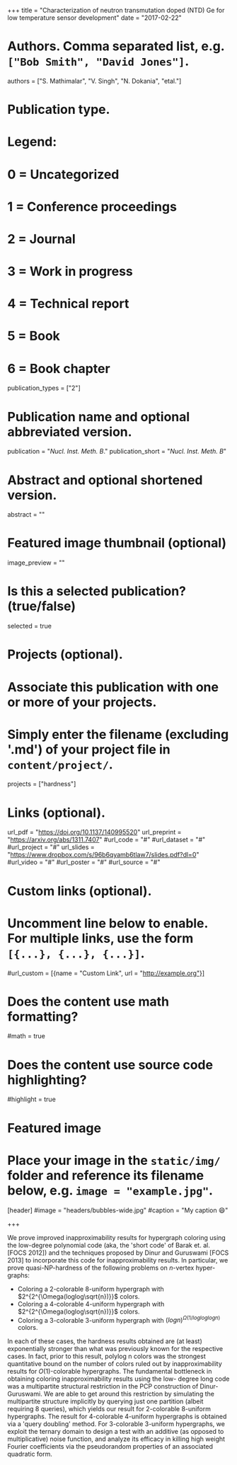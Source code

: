 +++
title = "Characterization of neutron transmutation doped (NTD) Ge for low temperature sensor development"
date = "2017-02-22"

# Authors. Comma separated list, e.g. `["Bob Smith", "David Jones"]`.
authors = ["S. Mathimalar", "V. Singh", "N. Dokania", "etal."]

# Publication type.
# Legend:
# 0 = Uncategorized
# 1 = Conference proceedings
# 2 = Journal
# 3 = Work in progress
# 4 = Technical report
# 5 = Book
# 6 = Book chapter
publication_types = ["2"]
# Publication name and optional abbreviated version.
publication = "*Nucl. Inst. Meth. B*."
publication_short = "*Nucl. Inst. Meth. B*"

# Abstract and optional shortened version.
abstract = ""

# Featured image thumbnail (optional)
image_preview = ""

# Is this a selected publication? (true/false)
selected = true

# Projects (optional).
#   Associate this publication with one or more of your projects.
#   Simply enter the filename (excluding '.md') of your project file in `content/project/`.
projects = ["hardness"]

# Links (optional).
url_pdf =  "https://doi.org/10.1137/140995520"
url_preprint = "https://arxiv.org/abs/1311.7407"
#url_code = "#"
#url_dataset = "#"
#url_project = "#"
url_slides = "https://www.dropbox.com/s/96b6qyamb6tlaw7/slides.pdf?dl=0"
#url_video = "#"
#url_poster = "#"
#url_source = "#"

# Custom links (optional).
#   Uncomment line below to enable. For multiple links, use the form `[{...}, {...}, {...}]`.
#url_custom = [{name = "Custom Link", url = "http://example.org"}]

# Does the content use math formatting?
#math = true

# Does the content use source code highlighting?
#highlight = true

# Featured image
# Place your image in the `static/img/` folder and reference its filename below, e.g. `image = "example.jpg"`.
[header]
#image = "headers/bubbles-wide.jpg"
#caption = "My caption :smile:"

+++

We prove improved inapproximability results for hypergraph coloring using the low-degree polynomial code (aka, the 'short code' of Barak et. al. [FOCS 2012]) and the techniques proposed by Dinur and Guruswami [FOCS 2013] to incorporate this code for inapproximability results. In particular, we prove quasi-NP-hardness of the following problems on $n$-vertex hyper-graphs: 

- Coloring a 2-colorable 8-uniform hypergraph with $2^{2^{\Omega(loglog\sqrt{n})}}$ colors. 
- Coloring a 4-colorable 4-uniform hypergraph with $2^{2^{\Omega(loglog\sqrt{n})}}$ colors.
- Coloring a 3-colorable 3-uniform hypergraph with $(log n)^{\Omega(1/logloglog n)}$ colors. 

In each of these cases, the hardness results obtained are (at least) exponentially stronger than what was previously known for the respective cases. In fact, prior to this result, polylog n colors was the strongest quantitative bound on the number of colors ruled out by inapproximability results for $O(1)$-colorable hypergraphs. The fundamental bottleneck in obtaining coloring inapproximability results using the low- degree long code was a multipartite structural restriction in the PCP construction of Dinur-Guruswami. We are able to get around this restriction by simulating the multipartite structure implicitly by querying just one partition (albeit requiring 8 queries), which yields our result for 2-colorable 8-uniform hypergraphs. The result for 4-colorable 4-uniform hypergraphs is obtained via a 'query doubling' method. For 3-colorable 3-uniform hypergraphs, we exploit the ternary domain to design a test with an additive (as opposed to multiplicative) noise function, and analyze its efficacy in killing high weight Fourier coefficients via the pseudorandom properties of an associated quadratic form. 